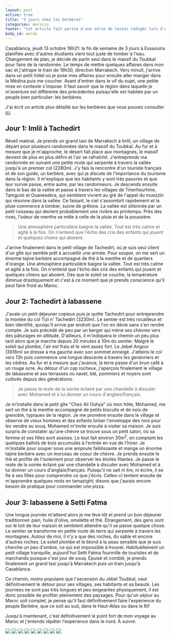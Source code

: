 ```yaml
---
layout: post
active: true
title: "3 jours chez les berbères"
categories: morocco
footer: "Cet article fait partie d'une série de textes rédigés lors d'un séjour au Maroc en 2012."
body_id: words
---
```


Casablanca, jeudi 13 octobre 18h21: la fin de semaine de 3 jours à Essaouira planifiée avec d'autres étudiants vient tout juste de tomber à l'eau. Changement de plan, je décide de partir seul dans le massif du Toubkal pour faire de la randonnée. Le temps de mettre quelques affaires dans mon sac et j'attrape le train de 19h30, direction Marrakech. Vers minuit, j'arrive dans un petit hôtel où je pose mes affaires pour ensuite aller manger dans la Médina puis me coucher. Avant d'entrer dans le vif du sujet, une petite mise en contexte s'impose. Il faut savoir que la région dans laquelle je m'aventure est différente des précédentes puisqu'elle est habitée par un peuple bien particulier: les berbères.

J'ai écrit un article plus détaillé sur les berbères que vous pouvez consulter [ici](http://www.phildione.com/words/les-berberes.html).

## Jour 1: Imlil à Tachedirt

Réveil matinal. Je prends un grand taxi de Marrakech à Imlil, un village de départ pour plusieurs randonnées dans le massif du Toubkal. Au fur et à mesure que je m'approche, le désert fait place aux montagnes, le massif devient de plus en plus défini et l'air se rafraîchit. J'entreprends ma randonnée en suivant une petite route qui serpente à travers la vallée jusqu'à un premier col (2280m). J'y fais la rencontre d'un touriste français et de son guide, un berbère, avec qui je discute de l'importance du tourisme dans la région. Il m'explique que les habitants y sont très pauvres et que leur survie passe, entre autre, par les randonneurs. Je descends ensuite dans le bas de la vallée et passe à travers les villages de Tinerhourhine, Tamguist et Ouanesekra, qui semblent vivrent au gré de l'appel du muezzin qui résonne dans la vallée. Ce faisant, le ciel s'assombrit rapidement et la pluie commence à tomber, suivie de grêlons. La vallée est sillonnée par un petit ruisseau qui devient probablement une rivière au printemps. Près des rives, l'odeur de menthe se mêle à celle de la pluie et de la poussière.

> Une atmosphère particulière baigne la vallée. Tout est très calme et agité à la fois. On n'entend que l'écho des cris des enfants qui jouent et quelques chiens qui aboient.

J'arrive finalement dans le petit village de Tachedirt, où je suis seul client d'un gîte qui semble prêt à accueillir une armée. Pour souper, on me sert un énorme tajine berbère accompagné de thé à la menthe et de quartiers d'orange. Une atmosphère particulière baigne la vallée. Tout est très calme et agité à la fois. On n'entend que l'écho des cris des enfants qui jouent et quelques chiens qui aboient. Dès que le soleil se couche, la température diminue drastiquement et c'est à ce moment que je prends conscience qu'il peut faire froid au Maroc.

## Jour 2: Tachedirt à Iabassene

J'avale un petit déjeuner copieux puis je quitte Tachedirt pour entreprendre la montée du col Tizi n' Tachedirt (3230m). Le sentier est très rocailleux et bien identifié, quoiqu'il arrive par endroit que l'on en dévie sans s'en rendre compte. Je suis précédé de peu par un berger qui mène ses chèvres vers des pâturages en altitude. D'ailleurs, il m'indiquera le chemin un peu plus tard alors que je marche depuis 20 minutes à 10m du sentier. Malgré le soleil qui plombe, l'air est frais et le vent assez fort. Le Jebel Angour (3616m) se dresse à ma gauche avec son sommet enneigé. J'atteins le col vers 13h puis commence une longue descente à travers les genévriers et les cèdres. Au fur et à mesure que j'avance, la terre passe d'un brun café à un rouge ocre. Au détour d'un cap rocheux, j'aperçois finalement le village de Iabassene et ses terrasses où navet, blé, pommiers et noyers sont cultivés depuis des générations.

> Je passe le reste de la soirée éclairé par une chandelle à discuter avec Mohamed et à lui donner un cours d'anglais/français.

Je m'installe dans le petit gîte "Chez Ali Ouhya" où mon hôte, Mohamed, me sert un thé à la menthe accompagné de petits biscuits et de noix de grenoble, typiques de la région. Je me promène ensuite dans le village et observe de vieux hommes et des enfants briser l'enveloppe des noix pour les vendre au souq. Mohamed m'invite ensuite à visiter sa maison. Je suis surpris de constater qu'une chèvre se trouve sous un petit salon, où sa femme et ses filles sont assises. Le tout fait environ 30m<sup>2</sup>, en comptant les quelques ballots de bois accumulés à l'entrée en vue de l'hiver. Je m'installe pour souper sous une ampoule faiblissante et mange un énorme tajine berbère avec un morceau de coeur de chèvre. Je prends ensuite le thé et profite de l'isolement pour observer les étoiles filantes. Je passe le reste de la soirée éclairé par une chandelle à discuter avec Mohamed et à lui donner un cours d'anglais/français. Puisqu'il ne sait ni lire, ni écrire, il se fie à ses filles pour comprendre ce que j'écris. Celles-ci tentent ensuite de m'apprendre quelques mots en tamazight; disons que j'aurais encore besoin de pratique pour commander une pizza.

## Jour 3: Iabassene à Setti Fatma

Une longue journée m'attend alors je me lève tôt et prend un bon déjeuner traditionnel: pain, huile d'olive, omelette et thé. Étrangement, des gens sont sur le toit de leur maison et semblent attendre qu'il se passe quelque chose. Le sentier se transforme en petite route de terre qui serpente à travers les montagnes. Autour de moi, il n'y a que des roches, du sable et encore d'autres roches. Le soleil plombe et le blond à la peau sensible que je suis cherche un peu d'ombre, ce qui est impossible à trouver. Habituellement un petit village tranquille, aujourd'hui Setti Fatma fourmille de touristes et de marchands puisque c'est jour de souq. Épuisé et comblé, je prends finalement un grand taxi jusqu'à Marrakech puis un train jusqu'à Casablanca.

Ce chemin, moins populaire que l'ascension du Jebel Toubkal, vaut définitivement le détour pour ses villages, ses habitants et sa beauté. Les journées ne sont pas très longues et peu exigeantes physiquement, il est donc possible de profiter pleinement des paysages. Pour qu'un séjour au Maroc soit complet, je pense qu'il faut définitivement faire l'expérience du peuple Berbère, que ce soit au sud, dans le Haut-Atlas ou dans le Rif

Jusqu'à maintenant, c'est définitivement le point fort de mon voyage au Maroc et j'entends répéter l'expérience dans le nord. À suivre.

![](/assets/words/morroco/trois-jours-berberes/IMG_3401.jpg)
![](/assets/words/morroco/trois-jours-berberes/IMG_3409.jpg)
![](/assets/words/morroco/trois-jours-berberes/IMG_3466.jpg)
![](/assets/words/morroco/trois-jours-berberes/IMG_3495.jpg)
![](/assets/words/morroco/trois-jours-berberes/IMG_3508.jpg)
![](/assets/words/morroco/trois-jours-berberes/IMG_3513.jpg)
![](/assets/words/morroco/trois-jours-berberes/IMG_3524.jpg)
![](/assets/words/morroco/trois-jours-berberes/IMG_3535.jpg)
![](/assets/words/morroco/trois-jours-berberes/IMG_3543.jpg)
